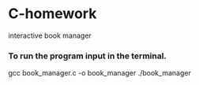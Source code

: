 # C-homework
interactive book manager
### To run the program input in the terminal.
gcc book_manager.c -o book_manager
./book_manager
